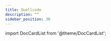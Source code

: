 ```yaml
---
title: Quellcode
description: ""
sidebar_position: 30
---
```


import DocCardList from '@theme/DocCardList';

<DocCardList />